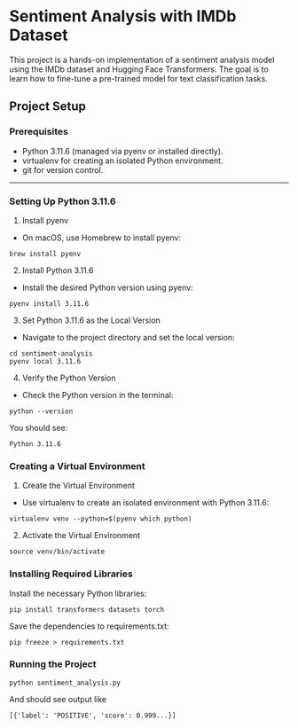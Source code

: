 # Sentiment Analysis with IMDb Dataset

This project is a hands-on implementation of a sentiment analysis model using the IMDb dataset and Hugging Face Transformers. The goal is to learn how to fine-tune a pre-trained model for text classification tasks.

## Project Setup

### Prerequisites

- Python 3.11.6 (managed via pyenv or installed directly).
- virtualenv for creating an isolated Python environment.
- git for version control.

---

### Setting Up Python 3.11.6

1. Install pyenv
- On macOS, use Homebrew to install pyenv:

```
brew install pyenv
```

2. Install Python 3.11.6
- Install the desired Python version using pyenv:

```
pyenv install 3.11.6
```

3. Set Python 3.11.6 as the Local Version
 - Navigate to the project directory and set the local version:

```
cd sentiment-analysis
pyenv local 3.11.6
```

4. Verify the Python Version
- Check the Python version in the terminal:

```
python --version
```

You should see:

```
Python 3.11.6
```

### Creating a Virtual Environment

1. Create the Virtual Environment
- Use virtualenv to create an isolated environment with Python 3.11.6:

```
virtualenv venv --python=$(pyenv which python)
```

2. Activate the Virtual Environment

```
source venv/bin/activate
```

### Installing Required Libraries

Install the necessary Python libraries:

```
pip install transformers datasets torch
```

Save the dependencies to requirements.txt:

```
pip freeze > requirements.txt
```

### Running the Project

```
python sentiment_analysis.py
```

And should see output like

```
[{'label': 'POSITIVE', 'score': 0.999...}]
```